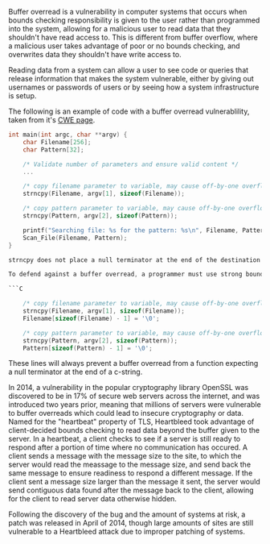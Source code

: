 Buffer overread is a vulnerability in computer systems that occurs when bounds checking responsibility is given to the user rather than programmed into the system, allowing for a malicious user to read data that they shouldn't have read access to. This is different from buffer overflow, where a malicious user takes advantage of poor or no bounds checking, and overwrites data they shouldn't have write access to. 

Reading data from a system can allow a user to see code or queries that release information that makes the system vulnerable, either by giving out usernames or passwords of users or by seeing how a system infrastructure is setup. 

The following is an example of code with a buffer overread vulnerablility, taken from it's [CWE page](https://cwe.mitre.org/data/definitions/126.html). 

```C
int main(int argc, char **argv) {
    char Filename[256];
    char Pattern[32];

    /* Validate number of parameters and ensure valid content */ 
    ...

    /* copy filename parameter to variable, may cause off-by-one overflow */ 
    strncpy(Filename, argv[1], sizeof(Filename));

    /* copy pattern parameter to variable, may cause off-by-one overflow */ 
    strncpy(Pattern, argv[2], sizeof(Pattern));

    printf("Searching file: %s for the pattern: %s\n", Filename, Pattern);
    Scan_File(Filename, Pattern);
} 

strncpy does not place a null terminator at the end of the destination string, and if the programmer does not place the null terminator in themselves, a C function would not be able to tell where the end of the string is. In this case, if either buffer of Filename or Pattern are not null terminated, the function Scan_file would not be able to tell where either ends, allowing for the user to read data beyond the end of the buffers in memory. 

To defend against a buffer overread, a programmer must use strong bounds checking, as well as good coding practices, like putting a null terminator at the end of each c-string manually. In the case for the code above, the programmer would include a line after each strncpy like such:

```C

    /* copy filename parameter to variable, may cause off-by-one overflow */
    strncpy(Filename, argv[1], sizeof(Filename));
    Filename[sizeof(Filename) - 1] = '\0';

    /* copy pattern parameter to variable, may cause off-by-one overflow */
    strncpy(Pattern, argv[2], sizeof(Pattern));
    Pattern[sizeof(Pattern) - 1] = '\0';
```

These lines will always prevent a buffer overread from a function expecting a null terminator at the end of a c-string.

In 2014, a vulnerability in the popular cryptography library OpenSSL was discovered to be in 17% of secure web servers across the internet, and was introduced two years prior, meaning that millions of servers were vulnerable to buffer overreads which could lead to insecure cryptography or data. Named for the "heartbeat" property of TLS, Heartbleed took advantage of client-decided bounds checking to read data beyond the buffer given to the server. In a heartbeat, a client checks to see if a server is still ready to respond after a portion of time where no communication has occured. A client sends a message with the message size to the site, to which the server would read the meassage to the message size, and send back the same message to ensure readiness to respond a different message. If the client sent a message size larger than the message it sent, the server would send contiguous data found after the message back to the client, allowing for the client to read server data otherwise hidden. 

Following the discovery of the bug and the amount of systems at risk, a patch was released in April of 2014, though large amounts of sites are still vulnerable to a Heartbleed attack due to improper patching of systems.

